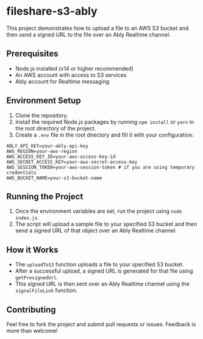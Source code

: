 # fileshare-s3-ably
 
This project demonstrates how to upload a file to an AWS S3 bucket and then send a signed URL to the file over an Ably Realtime channel.

## Prerequisites

- Node.js installed (v14 or higher recommended)
- An AWS account with access to S3 services
- Ably account for Realtime messaging

## Environment Setup

1. Clone the repository.
2. Install the required Node.js packages by running `npm install` or `yarn` in the root directory of the project.
3. Create a `.env` file in the root directory and fill it with your configuration:

```env
ABLY_API_KEY=your-ably-api-key
AWS_REGION=your-aws-region
AWS_ACCESS_KEY_ID=your-aws-access-key-id
AWS_SECRET_ACCESS_KEY=your-aws-secret-access-key
AWS_SESSION_TOKEN=your-aws-session-token # if you are using temporary credentials
AWS_BUCKET_NAME=your-s3-bucket-name
```

## Running the Project

1. Once the environment variables are set, run the project using `node index.js`.
2. The script will upload a sample file to your specified S3 bucket and then send a signed URL of that object over an Ably Realtime channel.

## How it Works

- The `uploadToS3` function uploads a file to your specified S3 bucket.
- After a successful upload, a signed URL is generated for that file using `getPresignedUrl`.
- This signed URL is then sent over an Ably Realtime channel using the `signalFileLink` function.

## Contributing

Feel free to fork the project and submit pull requests or issues. Feedback is more than welcome!
